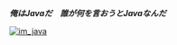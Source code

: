 ***俺はJavaだ　誰が何を言おうとJavaなんだ***

[![im_java](https://img.shields.io/badge/-Java%E3%81%A7%E3%81%99-white?logo=javascript&style=social)](https://www.java.com)
